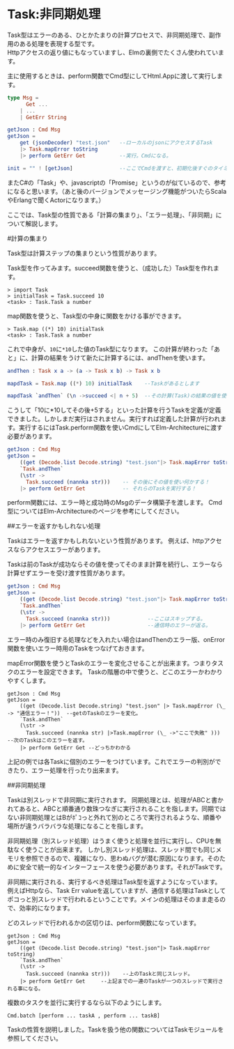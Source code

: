 # Task:非同期処理

Task型はエラーのある、ひとかたまりの計算プロセスで、非同期処理で、副作用のある処理を表現する型です。  
Httpアクセスの返り値にもなっていますし、Elmの裏側でたくさん使われています。

主に使用するときは、perform関数でCmd型にしてHtml.Appに渡して実行します。

```elm
type Msg =
      Get ...
    | ...  
    | GetErr String

getJson : Cmd Msg
getJson =
    get (jsonDecoder) "test.json"   --ローカルのjsonにアクセスするTask
    |> Task.mapError toString
    |> perform GetErr Get           --実行。Cmdになる。

init = "" ! [getJson]               --ここでCmdを渡すと、初期化後すぐのタイミングでhttpアクセスして値を取ってくる。
```

またC#の「Task」や、javascriptの「Promise」というのが似ているので、参考になると思います。（あと後のバージョンでメッセージング機能がついたらScalaやErlangで聞くActorになります。）

ここでは、Task型の性質である「計算の集まり」、「エラー処理」、「非同期」について解説します。

#計算の集まり

Task型は計算ステップの集まりという性質があります。

Task型を作ってみます。succeed関数を使うと、（成功した）Task型を作れます。

```
> import Task
> initialTask = Task.succeed 10
<task> : Task.Task a number

```

map関数を使うと、Task型の中身に関数をかける事ができます。

```
> Task.map ((*) 10) initialTask
<task> : Task.Task a number
```

これで中身が、`10`に`*10`した値のTask型になります。
この計算が終わった「あと」に、計算の結果をうけて新たに計算するには、andThenを使います。

```elm
andThen : Task x a -> (a -> Task x b) -> Task x b
```

```elm
mapdTask = Task.map ((*) 10) initialTask    --Taskがあるとします

mapdTask `andThen` (\n ->succeed <| n + 5)  --その計算(Task)の結果の値を使って計算

```

こうして「10に*10してその後+5する」といった計算を行うTaskを定義が定義できました。しかしまだ実行はされません。実行すれば定義した計算が行われます。実行するにはTask.perform関数を使いCmdにしてElm-Architectureに渡す必要があります。

```elm
getJson : Cmd Msg
getJson =
    ((get (Decode.list Decode.string) "test.json"|> Task.mapError toString) --通信するTask
    `Task.andThen`
    (\str ->
      Task.succeed (nannka str)))    -- その後にその値を使い何かする！
    |> perform GetErr Get            -- それらのTaskを実行する！


```

perform関数には、エラー時と成功時のMsgのデータ構築子を渡します。
Cmd型についてはElm-Architectureのページを参考にしてください。

##エラーを返すかもしれない処理

Taskはエラーを返すかもしれないという性質があります。
例えば、httpアクセスならアクセスエラーがあります。


Taskは前のTaskが成功ならその値を使ってそのまま計算を続行し、エラーなら計算せずエラーを受け渡す性質があります。

```elm
getJson : Cmd Msg
getJson =
    ((get (Decode.list Decode.string) "test.json"|> Task.mapError toString) --アクセスするタスクがエラーになると
    `Task.andThen`
    (\str ->
      Task.succeed (nannka str)))            --ここはスキップする。
    |> perform GetErr Get                    --通信時のエラーが返る。

```

エラー時のみ復旧する処理などを入れたい場合はandThenのエラー版、onError関数を使いエラー時用のTaskをつなげておきます。

mapError関数を使うとTaskのエラーを変化させることが出来ます。つまりタスクのエラーを設定できます。
Taskの階層の中で使うと、どこのエラーかわかりやすくします。

```
getJson : Cmd Msg
getJson =
    ((get (Decode.list Decode.string) "test.json" |> Task.mapError (\_ -> "通信エラー！"))  --getのTaskのエラーを変化。
    `Task.andThen`
    (\str ->
      Task.succeed (nannka str) |>Task.mapError (\_ ->"ここで失敗" )))  --次のTaskはこのエラーを返す。
    |> perform GetErr Get --どっちかわかる
```

上記の例では各Taskに個別のエラーをつけています。これでエラーの判別ができたり、エラー処理を行ったり出来ます。

##非同期処理

Taskは別スレッドで非同期に実行されます。
同期処理とは、処理がABCと書かれてあると、ABCと順番通り数珠つなぎに実行されることを指します。同期ではない非同期処理とはBがﾎﾟｺっと外れて別のところで実行されるような、順番や場所が違うバラバラな処理になることを指します。


非同期処理（別スレッド処理）はうまく使うと処理を並行に実行し、CPUを無駄なく使うことが出来ます。
しかし別スレッド処理は、スレッド間でも同じメモリを参照できるので、複雑になり、思わぬバグが潜む原因になります。そのために安全で統一的なインターフェースを使う必要があります。それがTaskです。


非同期に実行される、実行するべき処理はTask型を返すようになっています。
例えばHttpなら、Task Err valueを返していますが、通信する処理はTaskとしてポコっと別スレッドで行われるということです。メインの処理はそのまま走るので、効率的になります。


どのスレッドで行われるかの区切りは、perform関数になっています。

```
getJson : Cmd Msg
getJson =
    ((get (Decode.list Decode.string) "test.json"|> Task.mapError toString)
    `Task.andThen`
    (\str ->
      Task.succeed (nannka str)))    --上のTaskと同じスレッド。
    |> perform GetErr Get     --上記までの一連のTaskが一つのスレッドで実行される事になる。

```

複数のタスクを並行に実行するなら以下のようにします。

```
Cmd.batch [perform ... taskA , perform ... taskB]
```

Taskの性質を説明しました。Taskを扱う他の関数についてはTaskモジュールを参照してください。
